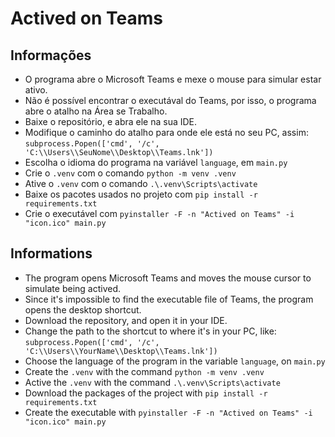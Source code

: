 # Actived on Teams

## Informações

- O programa abre o Microsoft Teams e mexe o mouse para simular estar ativo.
- Não é possível encontrar o executával do Teams, por isso, o programa abre o atalho na Área se Trabalho.
- Baixe o repositório, e abra ele na sua IDE.
- Modifique o caminho do atalho para onde ele está no seu PC, assim: ```subprocess.Popen(['cmd', '/c', 'C:\\Users\\SeuNome\\Desktop\\Teams.lnk'])```
- Escolha o idioma do programa na variável ```language```, em ```main.py```
- Crie o ```.venv``` com o comando ```python -m venv .venv```
- Ative o ```.venv``` com o comando ```.\.venv\Scripts\activate```
- Baixe os pacotes usados no projeto com ```pip install -r requirements.txt```
- Crie o executável com ```pyinstaller -F -n "Actived on Teams" -i "icon.ico" main.py```

## Informations

- The program opens Microsoft Teams and moves the mouse cursor to simulate being actived.
- Since it's impossible to find the executable file of Teams, the program opens the desktop shortcut.
- Download the repository, and open it in your IDE.
- Change the path to the shortcut to where it's in your PC, like: ```subprocess.Popen(['cmd', '/c', 'C:\\Users\\YourName\\Desktop\\Teams.lnk'])```
- Choose the language of the program in the variable ```language```, on ```main.py```
- Create the ```.venv``` with the command ```python -m venv .venv```
- Active the ```.venv``` with the command ```.\.venv\Scripts\activate```
- Download the packages of the project with ```pip install -r requirements.txt```
- Create the executable with ```pyinstaller -F -n "Actived on Teams" -i "icon.ico" main.py```
